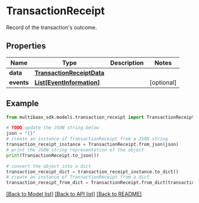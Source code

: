 # TransactionReceipt

Record of the transaction's outcome.

## Properties

Name | Type | Description | Notes
------------ | ------------- | ------------- | -------------
**data** | [**TransactionReceiptData**](TransactionReceiptData.md) |  | 
**events** | [**List[EventInformation]**](EventInformation.md) |  | [optional] 

## Example

```python
from multibaas_sdk.models.transaction_receipt import TransactionReceipt

# TODO update the JSON string below
json = "{}"
# create an instance of TransactionReceipt from a JSON string
transaction_receipt_instance = TransactionReceipt.from_json(json)
# print the JSON string representation of the object
print(TransactionReceipt.to_json())

# convert the object into a dict
transaction_receipt_dict = transaction_receipt_instance.to_dict()
# create an instance of TransactionReceipt from a dict
transaction_receipt_from_dict = TransactionReceipt.from_dict(transaction_receipt_dict)
```
[[Back to Model list]](../README.md#documentation-for-models) [[Back to API list]](../README.md#documentation-for-api-endpoints) [[Back to README]](../README.md)


